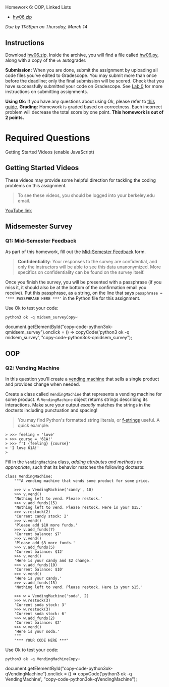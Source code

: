 

# 

Homework 6: OOP, Linked Lists

 * [hw06.zip](hw06.zip "hw06.zip")

*Due by 11:59pm on Thursday, March 14*

## Instructions

Download [hw06.zip](hw06.zip "hw06.zip"). Inside the archive, you will find a file called
[hw06.py](hw06.py "hw06.py"), along with a copy of the `ok` autograder.

**Submission:** When you are done, submit the assignment by uploading all code files you've edited to Gradescope. You may submit more than once before the deadline; only the
final submission will be scored. Check that you have successfully submitted
your code on Gradescope. See [Lab 0](/lab/lab00#task-c-submitting-the-assignment "/lab/lab00#task-c-submitting-the-assignment") for more instructions on
submitting assignments.

**Using Ok:** If you have any questions about using Ok, please
refer to [this guide.](/articles/using-ok "/articles/using-ok")
**Grading:** Homework is graded based on
correctness. Each incorrect problem will decrease the total score by one point.
**This homework is out of 2 points.**
# Required Questions

 Getting Started Videos (enable JavaScript)

## Getting Started Videos

These videos may provide some helpful direction for tackling the coding
problems on this assignment.

> To see these videos, you should be logged into your berkeley.edu email.
> 
> 

 [YouTube link](https://youtu.be/playlist?list=PLx38hZJ5RLZcStdG8HQmwFTAo0VLra9IM "https://youtu.be/playlist?list=PLx38hZJ5RLZcStdG8HQmwFTAo0VLra9IM") 

## Midsemester Survey

### Q1: Mid-Semester Feedback

As part of this homework, fill out the
[Mid-Semester Feedback](https://forms.gle/HPegZMaadytQg9NX6 "https://forms.gle/HPegZMaadytQg9NX6") form.

> **Confidentiality**:
> Your responses to the survey are confidential, and only the instructors
> will be able to see this data unanonymized.
> More specifics on confidentiality can be found on the survey itself.
> 
> 

Once you finish the survey, you will be presented with a passphrase (if you miss
it, it should also be at the bottom of the confirmation email you receive). Put
this passphrase, as a string, on the line that says
`passphrase = '*** PASSPHRASE HERE ***'` in the Python file for this assignment.

Use Ok to test your code:

```
python3 ok -q midsem_surveyCopy✂️
```

 document.getElementById("copy-code-python3ok-qmidsem\_survey").onclick = () => copyCode('python3 ok -q midsem\_survey', "copy-code-python3ok-qmidsem\_survey");

## OOP

### Q2: Vending Machine

In this question you'll create a [vending machine](https://en.wikipedia.org/wiki/Vending_machine "https://en.wikipedia.org/wiki/Vending_machine") that sells a single product and provides change when needed.

Create a class called `VendingMachine` that represents a vending
machine for some product. A `VendingMachine` object returns strings
describing its interactions. Make sure your output *exactly* matches the strings in the doctests including punctuation and spacing!

> You may find Python's formatted string literals, or [f-strings](https://docs.python.org/3/tutorial/inputoutput.html#fancier-output-formatting "https://docs.python.org/3/tutorial/inputoutput.html#fancier-output-formatting") useful.
> A quick example:
> 
> 
> 
> 
```
> >>> feeling = 'love'
> >>> course = '61A!'
> >>> f'I {feeling} {course}'
> 'I love 61A!'
> 
```
> 

Fill in the `VendingMachine` class, *adding attributes and methods as appropriate*, such that its behavior matches the following doctests:

```
class VendingMachine:
    """A vending machine that vends some product for some price.

    >>> v = VendingMachine('candy', 10)
    >>> v.vend()
    'Nothing left to vend. Please restock.'
    >>> v.add_funds(15)
    'Nothing left to vend. Please restock. Here is your $15.'
    >>> v.restock(2)
    'Current candy stock: 2'
    >>> v.vend()
    'Please add $10 more funds.'
    >>> v.add_funds(7)
    'Current balance: $7'
    >>> v.vend()
    'Please add $3 more funds.'
    >>> v.add_funds(5)
    'Current balance: $12'
    >>> v.vend()
    'Here is your candy and $2 change.'
    >>> v.add_funds(10)
    'Current balance: $10'
    >>> v.vend()
    'Here is your candy.'
    >>> v.add_funds(15)
    'Nothing left to vend. Please restock. Here is your $15.'

    >>> w = VendingMachine('soda', 2)
    >>> w.restock(3)
    'Current soda stock: 3'
    >>> w.restock(3)
    'Current soda stock: 6'
    >>> w.add_funds(2)
    'Current balance: $2'
    >>> w.vend()
    'Here is your soda.'
    """
    "*** YOUR CODE HERE ***"

```

Use Ok to test your code:

```
python3 ok -q VendingMachineCopy✂️
```

 document.getElementById("copy-code-python3ok-qVendingMachine").onclick = () => copyCode('python3 ok -q VendingMachine', "copy-code-python3ok-qVendingMachine");

